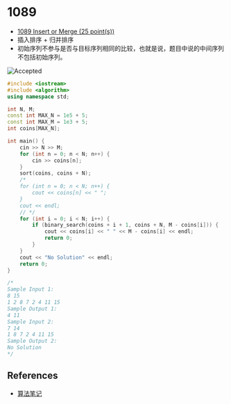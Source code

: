 # 1089

- [1089 Insert or Merge (25 point(s))](https://pintia.cn/problem-sets/994805342720868352/problems/994805377432928256)
- 插入排序 + 归并排序
- 初始序列不参与是否与目标序列相同的比较，也就是说，题目中说的中间序列不包括初始序列。

![Accepted](https://i.loli.net/2019/08/31/HpUtnkyPxsT5XZD.png)

```c++
#include <iostream>
#include <algorithm>
using namespace std;

int N, M;
const int MAX_N = 1e5 + 5;
const int MAX_M = 1e3 + 5;
int coins[MAX_N];

int main() {
	cin >> N >> M;
	for (int n = 0; n < N; n++) {
		cin >> coins[n];
	}
	sort(coins, coins + N);
	/*
	for (int n = 0; n < N; n++) {
		cout << coins[n] << " ";
	}
	cout << endl;
	// */
	for (int i = 0; i < N; i++) {
		if (binary_search(coins + i + 1, coins + N, M - coins[i])) {
			cout << coins[i] << " " << M - coins[i] << endl;
			return 0;
		}
	}
	cout << "No Solution" << endl;
	return 0;
}

/*
Sample Input 1:
8 15
1 2 8 7 2 4 11 15
Sample Output 1:
4 11
Sample Input 2:
7 14
1 8 7 2 4 11 15
Sample Output 2:
No Solution
*/

```

## References

- [算法笔记](https://book.douban.com/subject/26827295/)

